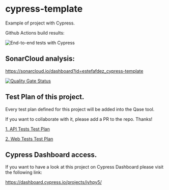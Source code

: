 # cypress-template

Example of project with Cypress.

Github Actions build results:

![End-to-end tests with Cypress](https://github.com/estefafdez/cypress-template/workflows/Test/badge.svg)

## SonarCloud analysis:

https://sonarcloud.io/dashboard?id=estefafdez_cypress-template

[![Quality Gate Status](https://sonarcloud.io/api/project_badges/measure?project=estefafdez_cypress-template&metric=alert_status)](https://sonarcloud.io/dashboard?id=estefafdez_cypress-template)

## Test Plan of this project.

Every test plan defined for this project will be added into the Qase tool.

If you want to collaborate with it, please add a PR to the repo. Thanks!

[1. API Tests Test Plan](https://app.qase.io/project/CYEX)

[2. Web Tests Test Plan](https://app.qase.io/project/CYEX)

## Cypress Dashboard access.

If you want to have a look at this project on Cypress Dashboard please visit the following link:

https://dashboard.cypress.io/projects/iyhpy5/

